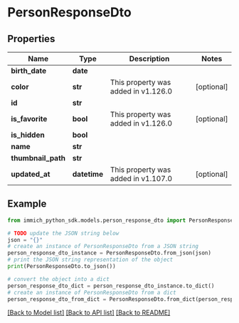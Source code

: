 # PersonResponseDto


## Properties

Name | Type | Description | Notes
------------ | ------------- | ------------- | -------------
**birth_date** | **date** |  | 
**color** | **str** | This property was added in v1.126.0 | [optional] 
**id** | **str** |  | 
**is_favorite** | **bool** | This property was added in v1.126.0 | [optional] 
**is_hidden** | **bool** |  | 
**name** | **str** |  | 
**thumbnail_path** | **str** |  | 
**updated_at** | **datetime** | This property was added in v1.107.0 | [optional] 

## Example

```python
from immich_python_sdk.models.person_response_dto import PersonResponseDto

# TODO update the JSON string below
json = "{}"
# create an instance of PersonResponseDto from a JSON string
person_response_dto_instance = PersonResponseDto.from_json(json)
# print the JSON string representation of the object
print(PersonResponseDto.to_json())

# convert the object into a dict
person_response_dto_dict = person_response_dto_instance.to_dict()
# create an instance of PersonResponseDto from a dict
person_response_dto_from_dict = PersonResponseDto.from_dict(person_response_dto_dict)
```
[[Back to Model list]](../README.md#documentation-for-models) [[Back to API list]](../README.md#documentation-for-api-endpoints) [[Back to README]](../README.md)


